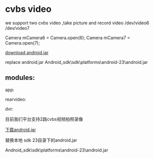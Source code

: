 # cvbs video

we support two cvbs video ,take picture and record video
/dev/video6
/dev/video7

Camera mCamera6 = Camera.open(6);
Camera mCamera7 = Camera.open(7);

[download android.jar](https://github.com/h4de5ing/CVBSVideo/releases/tag/android-23)

replace android.jar
Android_sdk\sdk\platforms\android-23\android.jar

## modules:
app:

rearvideo:

dvr:

目前我们平台支持2路cvbs视频拍照录像

[下载android.jar](https://github.com/h4de5ing/CVBSVideo/releases/tag/android-23)

替换本地 sdk 23目录下的android.jar

Android_sdk\sdk\platforms\android-23\android.jar

